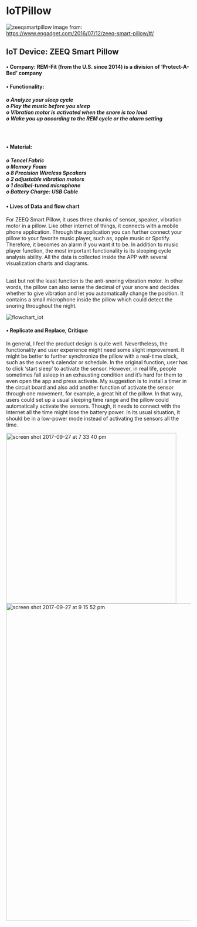 # IoTPillow
![zeeqsmartpillow](https://user-images.githubusercontent.com/23643452/30967850-709a4916-a42b-11e7-94f7-139c8ca3712e.jpg)
image from: https://www.engadget.com/2016/07/12/zeeq-smart-pillow/#/ <br/>
<h2>	IoT Device: ZEEQ Smart Pillow<br/></h2>
<h4>•	Company: REM-Fit (from the U.S. since 2014) is a division of ‘Protect-A-Bed’ company</h4>
<h4>•	Functionality:<br/>
<h5>o	Analyze your sleep cycle<br/>
o	Play the music before you sleep<br/>
o	Vibration motor is activated when the snore is too loud<br/>
o	Wake you up according to the REM cycle or the alarm setting</h5><br/>
<h4>•	Material:<br/>
<h5>o	Tencel Fabric<br/>
o	Memory Foam<br/>
o	8 Precision Wireless Speakers<br/>
o	2 adjustable vibration motors<br/>
o	1 decibel-tuned microphone<br/>
o	Battery Charge: USB Cable <br/></h5>
<h4>•	Lives of Data and flow chart<br/></h4>
<p>For ZEEQ Smart Pillow, it uses three chunks of sensor, speaker, vibration motor in a pillow. Like other internet of things, it connects with a mobile phone application. Through the application you can further connect your pillow to your favorite music player, such as, apple music or Spotify. Therefore, it becomes an alarm if you want it to be. In addition to music player function, the most important functionality is its sleeping cycle analysis ability. All the data is collected inside the APP with several visualization charts and diagrams.</p><br/>
Last but not the least function is the anti-snoring vibration motor. In other words, the pillow can also sense the decimal of your snore and decides whether to give vibration and let you automatically change the position. It contains a small microphone inside the pillow which could detect the snoring throughout the night.<br/>

![flowchart_iot](https://user-images.githubusercontent.com/23643452/30944859-af62606a-a3c8-11e7-9826-a698fb2608c4.jpg)


<h4>•	Replicate and Replace, Critique</h4>
<p>In general, I feel the product design is quite well. Nevertheless, the functionality and user experience might need some slight improvement. It might be better to further synchronize the pillow with a real-time clock, such as the owner’s calendar or schedule. In the original function, user has to click ‘start sleep’ to activate the sensor. However, in real life, people sometimes fall asleep in an exhausting condition and it’s hard for them to even open the app and press activate. My suggestion is to install a timer in the circuit board and also add another function of activate the sensor through one movement, for example, a great hit of the pillow. In that way, users could set up a usual sleeping time range and the pillow could automatically activate the sensors. Though, it needs to connect with the Internet all the time might lose the battery power. In its usual situation, it should be in a low-power mode instead of activating the sensors all the time. </p>
<img width="464" alt="screen shot 2017-09-27 at 7 33 40 pm" src="https://user-images.githubusercontent.com/23643452/30969270-e2139576-a42f-11e7-98e7-31f98c75cafa.png">

<img width="865" alt="screen shot 2017-09-27 at 9 15 52 pm" src="https://user-images.githubusercontent.com/23643452/30968421-45df36da-a42d-11e7-81f1-4cd1cfa1942d.png">

